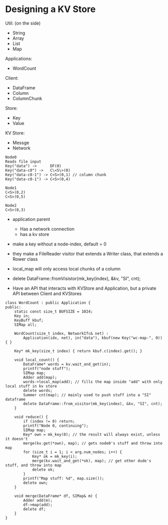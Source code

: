 # Designing a KV Store

Util: (on the side)
+ String
+ Array
+ List 
+ Map

Applications:
+ WordCount

Client:
+ DataFrame
+ Column
+ ColumnChunk

Store:
+ Key
+ Value

KV Store:
+ Messge
+ Network


```
Node0
Reads file input
Key("data") ->      DF(0)
Key("data-c0") ->   C\<S\>(0)
Key("data-c0-1") -> C<S>(0,1) // column chunk
Key("data-c0-1") -> C<S>(0,4)

Node1
C<S>(0,2)
C<S>(0,5)

Node2
C<S>(0,3)
```

+ application parent
    - Has a network connection
    - has a kv store

+ make a key without a node-index, default = 0
+ they make a FileReader visitor that extends a Writer class, that extends a Rower class
+ local_map will only access local chunks of a column
+ delete DataFrame::fromVisistor(mk_key(index), &kv, "SI", cnt);
+ Have an API that interacts with KVStore and Application, but a private API between Client and KVStores

```
class WordCount : public Application {
public:
    static const size_t BUFSIZE = 1024;
    Key in;
    KeyBuff kbuf;
    SIMap all;

    WordCount(size_t index, NetworkIfc& net) : 
        Application(idx, net), in("data"), kbuf(new Key("wc-map-", 0)) { }

    Key* mk_key(size_t index) { return kbuf.c(index).get(); }

    void local_count() {
        DataFrame* words = kv.wait_and_get(in);
        printf("node stuff");
        SIMap map;
        Adder add(map);
        words->local_map(add); // fills the map inside "add" with only local stuff in kv store
        delete words;
        Summer cnt(map); // mainly used to push stuff into a "SI" dataframe
        delete DataFrame::from_visitor(mk_key(index), &kv, "SI", cnt);
    }

    void reduce() {
        if (index != 0) return;
        printf("Node 0, continuing");
        SIMap map;
        Key* own = mk_key(0); // the result will always exist, unless it doesn't
        merge(kv.get(*own), map); // gets node0's stuff and throw into map
        for (size_t i = 1; i < arg.num_nodes; i++) {
            Key* ok = mk_key(i);
            merge(kv.wait_and_get(*ok), map); // get other dude's stuff, and throw into map
            delete ok;
        }
        printf("Map stuff: %d", map.size());
        delete own;
    }

    void merge(DataFrame* df, SIMap& m) {
        Adder add(m);
        df->map(add);
        delete df;
    }
}
```




